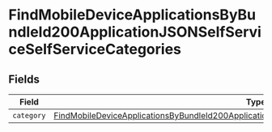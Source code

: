# FindMobileDeviceApplicationsByBundleId200ApplicationJSONSelfServiceSelfServiceCategories


## Fields

| Field                                                                                                                                                                                                                           | Type                                                                                                                                                                                                                            | Required                                                                                                                                                                                                                        | Description                                                                                                                                                                                                                     |
| ------------------------------------------------------------------------------------------------------------------------------------------------------------------------------------------------------------------------------- | ------------------------------------------------------------------------------------------------------------------------------------------------------------------------------------------------------------------------------- | ------------------------------------------------------------------------------------------------------------------------------------------------------------------------------------------------------------------------------- | ------------------------------------------------------------------------------------------------------------------------------------------------------------------------------------------------------------------------------- |
| `category`                                                                                                                                                                                                                      | [FindMobileDeviceApplicationsByBundleId200ApplicationJSONSelfServiceSelfServiceCategoriesCategory](../../models/operations/findmobiledeviceapplicationsbybundleid200applicationjsonselfserviceselfservicecategoriescategory.md) | :heavy_minus_sign:                                                                                                                                                                                                              | N/A                                                                                                                                                                                                                             |